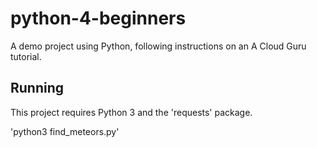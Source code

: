 # python-4-beginners
A demo project using Python, following instructions on an A Cloud Guru tutorial.

## Running

This project requires Python 3 and the 'requests' package.

'python3 find_meteors.py'
